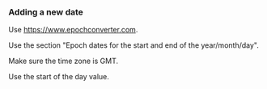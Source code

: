 ### Adding a new date

Use https://www.epochconverter.com.

Use the section "Epoch dates for the start and end of the year/month/day".

Make sure the time zone is GMT.

Use the start of the day value.
